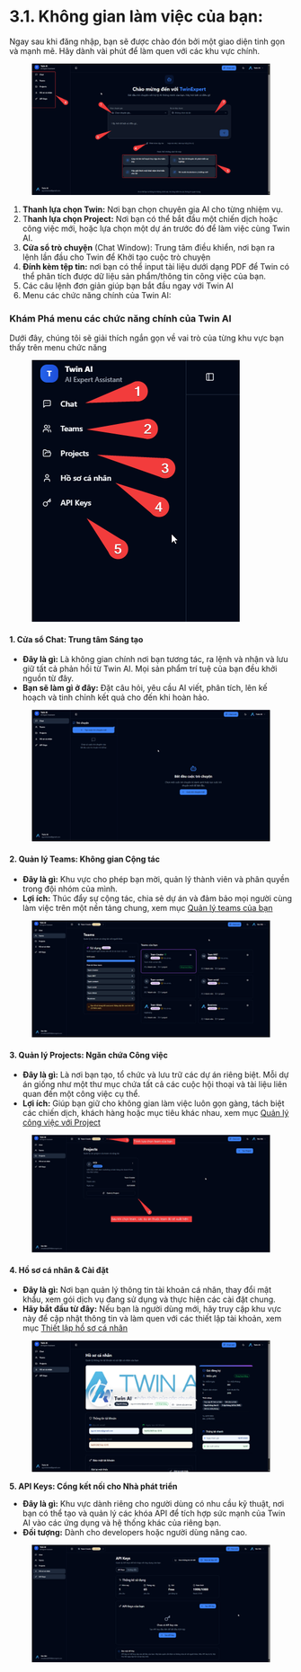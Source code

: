 # 3.1. Không gian làm việc của bạn:

Ngay sau khi đăng nhập, bạn sẽ được chào đón bởi một giao diện tinh gọn và mạnh mẽ. Hãy dành vài phút để làm quen với các khu vực chính.

<figure><img src="../.gitbook/assets/image (12).png" alt=""><figcaption></figcaption></figure>

1. **Thanh lựa chọn Twin:** Nơi bạn chọn chuyên gia AI cho từng nhiệm vụ.
2. T**hanh lựa chọn Project:** Nơi bạn có thể bắt đầu một chiến dịch hoặc công việc mới, hoặc lựa chọn một dự án trước đó để làm việc cùng Twin AI.
3. **Cửa sổ trò chuyện** (Chat Window): Trung tâm điều khiển, nơi bạn ra lệnh lần đầu cho Twin để Khởi tạo cuộc trò chuyện
4. **Đính kèm tệp tin:** nơi bạn có thể input tài liệu dưới dạng PDF để Twin có thể phân tích được dữ liệu sản phẩm/thông tin công việc của bạn.
5. Các câu lệnh đơn giản giúp bạn bắt đầu ngay với Twin AI
6. Menu các chức năng chính của Twin AI:

### Khám Phá menu các chức năng chính của Twin AI

Dưới đây, chúng tôi sẽ giải thích ngắn gọn về vai trò của từng khu vực bạn thấy trên menu chức năng

<figure><img src="../.gitbook/assets/image (13).png" alt=""><figcaption></figcaption></figure>

#### **1. Cửa sổ Chat: Trung tâm Sáng tạo**

* **Đây là gì:** Là không gian chính nơi bạn tương tác, ra lệnh và nhận và lưu giữ tất cả phản hồi từ Twin AI. Mọi sản phẩm trí tuệ của bạn đều khởi nguồn từ đây.
* **Bạn sẽ làm gì ở đây:** Đặt câu hỏi, yêu cầu AI viết, phân tích, lên kế hoạch và tinh chỉnh kết quả cho đến khi hoàn hảo.

<figure><img src="../.gitbook/assets/image.png" alt=""><figcaption></figcaption></figure>

#### &#x20;**2. Quản lý Teams: Không gian Cộng tác**

* **Đây là gì:** Khu vực cho phép bạn mời, quản lý thành viên và phân quyền trong đội nhóm của mình.
* **Lợi ích:** Thúc đẩy sự cộng tác, chia sẻ dự án và đảm bảo mọi người cùng làm việc trên một nền tảng chung, xem mục <a href="../4.-quan-ly-teams-cua-ban/" class="button primary">Quản lý teams của bạn</a>

<figure><img src="../.gitbook/assets/image (2).png" alt=""><figcaption></figcaption></figure>

#### **3. Quản lý Projects: Ngăn chứa Công việc**

* **Đây là gì:** Là nơi bạn tạo, tổ chức và lưu trữ các dự án riêng biệt. Mỗi dự án giống như một thư mục chứa tất cả các cuộc hội thoại và tài liệu liên quan đến một công việc cụ thể.
* **Lợi ích:** Giúp bạn giữ cho không gian làm việc luôn gọn gàng, tách biệt các chiến dịch, khách hàng hoặc mục tiêu khác nhau, xem mục <a href="3.3.-quan-ly-cong-viec-voi-projects.md" class="button primary">Quản lý công việc với Project</a>

<figure><img src="../.gitbook/assets/image (3).png" alt=""><figcaption></figcaption></figure>

#### **4. Hồ sơ cá nhân & Cài đặt**

* **Đây là gì:** Nơi bạn quản lý thông tin tài khoản cá nhân, thay đổi mật khẩu, xem gói dịch vụ đang sử dụng và thực hiện các cài đặt chung.
* **Hãy bắt đầu từ đây:** Nếu bạn là người dùng mới, hãy truy cập khu vực này để cập nhật thông tin và làm quen với các thiết lập tài khoản, xem mục <a href="../1.-khoi-tao-va-quan-ly-tai-khoan/1.2.-thiet-lap-ho-so-ca-nhan.md" class="button primary">Thiết lập hồ sơ cá nhân</a>

<figure><img src="../.gitbook/assets/image (4).png" alt=""><figcaption></figcaption></figure>

**5. API Keys: Cổng kết nối cho Nhà phát triển**

* **Đây là gì:** Khu vực dành riêng cho người dùng có nhu cầu kỹ thuật, nơi bạn có thể tạo và quản lý các khóa API để tích hợp sức mạnh của Twin AI vào các ứng dụng và hệ thống khác của riêng bạn.
* **Đối tượng:** Dành cho developers hoặc người dùng nâng cao.

<figure><img src="../.gitbook/assets/image (6).png" alt=""><figcaption></figcaption></figure>
